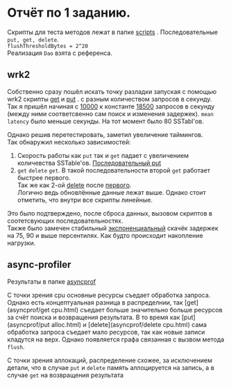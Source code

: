 # Отчёт по 1 заданию.

Скрипты для теста методов лежат в папке [scripts](../scripts) . 
Последовательные `put, get, delete`. <br>
`flushThresholdBytes = 2^20`<br>
Реализация `Dao` взята с референса.

## wrk2

Собственно сразу пошёл искать точку разладки запуская с помощью wrk2 скрипты 
[get](../scripts/get.lua)
и [put](../scripts/put.lua) .
с разным количеством запросов в секунду. <br>
Так я пришёл начиная с
[10000](wrk/put:1)
к константе
[18500](wrk/put:577)
запросов в секунду (между ними соответсвенно сам поиск и изменения задержек). `mean latency` было меньше секунды.
На тот момент было 80 SSTabl'ов.

Однако решив перетестировать, заметил увеличение таймингов. <br>
Так обнаружил несколько зависимостей:
1) Скорость работы как `put` так и `get` падает с увеличением количевства SSTable'ов.
[Последовательный put](wrk/put:674)
2) `get` `delete` `get`. В такой последовательности второй `get` работает быстрее первого. <br>
Так же как 2-ой [delete](wrk/delete:208) после
[первого](wrk/delete:122). <br>
Логично ведь обновлённые данные лежат выше. Однако стоит отметить, что внутри все скрипты линейные.

Это было подтверждено, после сброса данных, вызовом скриптов в соотетсвующих последовательностях. <br>
Также было замечен стабильный
[экспоненциальный](pictures/percentiles.html)
скачёк задержек на 75, 90 и выше персентилях. 
Как будто происходит накопление нагрузки.

## async-profiler

Результаты в папке
[asyncprof](asyncprof)
<br>

С точки зрения cpu основные ресурсы съедает обработка запроса.
Однако есть концептуальная разница в распределнии, так 
[get](asyncprof/get cpu.html)
съедает больше значительно больше ресурсов за счёт поиска и возвращения результата.
В то время как 
[put](asyncprof/put alloc.html)
и [delete](asyncprof/delete cpu.html)
сама обработка запроса съедает мало ресурсов, так как новые записи кладутся на верх. Однако появляется графа связанная
с вызвом метода `flush`.

С точки зрения аллокаций, распределение схожее, за исключением детали, что
в случае `put` и `delete` память аллоцируется на запись, 
а в случае `get` на возвращения результата 
